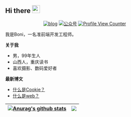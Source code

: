 ## Hi there <a href="https://leeboo.live/"><img src="https://media.giphy.com/media/hvRJCLFzcasrR4ia7z/giphy.gif" width="25px"></a>


<p align="center">
  <a href="https://leeboo.live/" target="_blank"><img src="https://img.shields.io/badge/blog-leeboo.live-blueviolet.svg" alt="blog"></a>
  <a href="#"><img src="https://img.shields.io/badge/微信公众号-薄荷车站-succes.svg" alt="公众号"></a>
  <a href="https://github.com/imboni" target="_blank"><img src="https://komarev.com/ghpvc/?username=imboni" alt="Profile View Counter"></a>
</p>


我是Boni，一名准前端开发工程师。

**关于我**

- 男，99年生人
- 山西人，重庆读书
- 喜欢摄影、数码爱好者

**最新博文**

- [什么是Cookie？](https://leeboo.live/index.php/archives/13/)
- [什么是web？](https://leeboo.live/index.php/archives/10/)
  


| <a href="https://github.com/imboni/github-readme-stats"><img align="center" src="https://github-readme-stats.vercel.app/api?username=imboni&show_icons=true&hide_border=true" alt="Anurag's github stats" /></a> | <a href="https://github.com/imboni/github-readme-stats"><img align="center" src="https://github-readme-stats.vercel.app/api/top-langs/?username=imboni&layout=compact&hide_border=true" /></a> |
| ------------- | ------------- |
